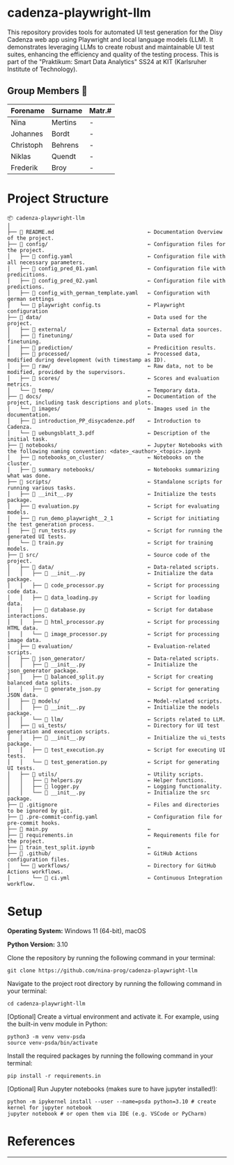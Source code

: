 # cadenza-playwright-llm
This repository provides tools for automated UI test generation for the Disy Cadenza web app using Playwright and local language models (LLM). It demonstrates leveraging LLMs to create robust and maintainable UI test suites, enhancing the efficiency and quality of the testing process. This is part of the "Praktikum: Smart Data Analytics" SS24 at KIT (Karlsruher Institute of Technology).

## Group Members 👤 
| Forename  | Surname | Matr.#  |
|-----------|---------|---------|
| Nina      | Mertins | - |
| Johannes  | Bordt   | - |
| Christoph | Behrens | - |
| Niklas    | Quendt  | - |
| Frederik  | Broy     | - |

# Project Structure
```
📦 cadenza-playwright-llm
│
├── 📄 README.md                              ← Documentation Overview of the project.
├── 📂 config/                                ← Configuration files for the project.
│   ├── 📄 config.yaml                        ← Configuration file with all necessary parameters.
│   ├── 📄 config_pred_01.yaml                ← Configuration file with predicitions.
│   ├── 📄 config_pred_02.yaml                ← Configuration file with predictions.
│   ├── 📄 config_with_german_template.yaml   ← Configuration with german settings
│   └── 📄 playwright config.ts               ← Playwright configuration
├── 📂 data/                                  ← Data used for the project.
│   ├── 📂 external/                          ← External data sources.
│   ├── 📂 finetuning/                        ← Data used for finetuning.
│   ├── 📂 prediction/                        ← Predicition results.
│   ├── 📂 processed/                         ← Processed data, modified during development (with timestamp as ID).
│   ├── 📂 raw/                               ← Raw data, not to be modified, provided by the supervisors.
│   ├── 📂 scores/                            ← Scores and evaluation metrics.
│   └── 📂 temp/                              ← Temporary data.
├── 📂 docs/                                  ← Documentation of the project, including task descriptions and plots.
│   └── 📂 images/                            ← Images used in the documentation.
│   ├── 📄 introduction_PP_disycadenze.pdf    ← Introduction to Cadenza.
│   └── 📄 uebungsblatt_3.pdf                 ← Description of the initial task. 
├── 📂 notebooks/                             ← Jupyter Notebooks with the following naming convention: <date>_<author>_<topic>.ipynb
│   ├── 📂 notebooks_on_cluster/              ← Notebooks on the cluster.
│   ├── 📂 summary notebooks/                 ← Notebooks summarizing what was done.
├── 📂 scripts/                               ← Standalone scripts for running various tasks.
│   ├── 📄 __init__.py                        ← Initialize the tests package.
│   ├── 📄 evaluation.py                      ← Script for evaluating models.
│   ├── 📄 run_demo_playwright__2_1           ← Script for initiating the test generation process.
│   ├── 📄 run_tests.py                       ← Script for running the generated UI tests.
│   └── 📄 train.py                           ← Script for training models.
├── 📂 src/                                   ← Source code of the project.
│   ├── 📂 data/                              ← Data-related scripts.
│   │   ├── 📄 __init__.py                    ← Initialize the data package.
│   │   ├── 📄 code_processor.py              ← Script for processing code data.
│   │   ├── 📄 data_loading.py                ← Script for loading data.
│   │   ├── 📄 database.py                    ← Script for database interactions.
│   │   ├── 📄 html_processor.py              ← Script for processing HTML data.
│   │   └── 📄 image_processor.py             ← Script for processing image data.
│   ├── 📂 evaluation/                        ← Evaluation-related scripts.
│   ├── 📂 json_generator/                    ← Data-related scripts.
│   │   ├── 📄 __init__.py                    ← Initialize the json_generator package.
│   │   ├── 📄 balanced_split.py              ← Script for creating balanced data splits.
│   │   ├── 📄 generate_json.py               ← Script for generating JSON data.
│   ├── 📂 models/                            ← Model-related scripts.
│   │   ├── 📄 __init__.py                    ← Initialize the models package.
│   │   └── 📂 llm/                           ← Scripts related to LLM.
│   ├── 📂 ui_tests/                          ← Directory for UI test generation and execution scripts.
│   │   ├── 📄 __init__.py                    ← Initialize the ui_tests package.
│   │   ├── 📄 test_execution.py              ← Script for executing UI tests.
│   │   └── 📄 test_generation.py             ← Script for generating UI tests.
│   ├── 📂 utils/                             ← Utility scripts.
│   │   ├── 📄 helpers.py                     ← Helper functions.
│   │   ├── 📄 logger.py                      ← Logging functionality.
│   │   └── 📄 __init__.py                    ← Initialize the src package.
├── 📄 .gitignore                             ← Files and directories to be ignored by git.
├── 📄 .pre-commit-config.yaml                ← Configuration file for pre-commit hooks.
├── 📄 main.py                                ← 
├── 📄 requirements.in                        ← Requirements file for the project.
├── 📄 train_test_split.ipynb                 ← 
├── 📂 .github/                               ← GitHub Actions configuration files.
│   └── 📂 workflows/                         ← Directory for GitHub Actions workflows.
│       └── 📄 ci.yml                         ← Continuous Integration workflow.
```

# Setup
**Operating System:** Windows 11 (64-bit), macOS

**Python Version:** 3.10

Clone the repository by running the following command in your terminal:
```
git clone https://github.com/nina-prog/cadenza-playwright-llm
```
Navigate to the project root directory by running the following command in your terminal:

```
cd cadenza-playwright-llm
```


[Optional] Create a virtual environment and activate it. For example, using the built-in venv module in Python:

```
python3 -m venv venv-psda
source venv-psda/bin/activate
```

Install the required packages by running the following command in your terminal:
```
pip install -r requirements.in
```


[Optional] Run Jupyter notebooks (makes sure to have jupyter installed!):
```
python -m ipykernel install --user --name=psda python=3.10 # create kernel for jupyter notebook
jupyter notebook # or open them via IDE (e.g. VSCode or PyCharm)
```


# References
- - - 
